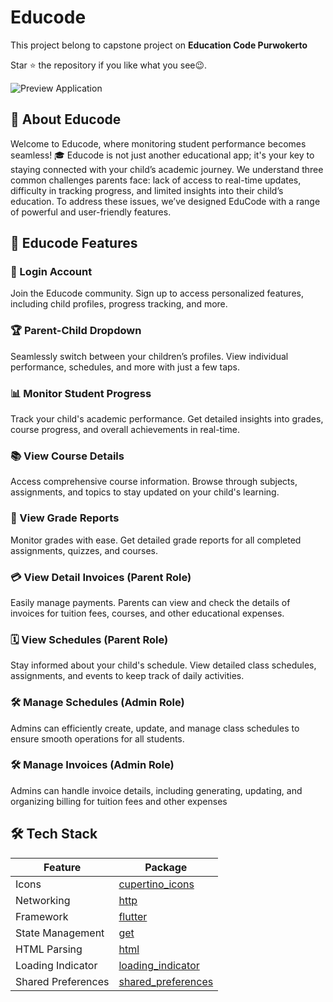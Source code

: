 # Educode

This project belong to capstone project on
**Education Code Purwokerto**

Star ⭐ the repository if you like what you see😉.

![Preview Application ]([https://github.com/asyhasnaa/educode-app/blob/efc03fa2722a367967a961bff9ba324d395b3511/assets/images/preview%20app.png])

## 🌿 About Educode

Welcome to Educode, where monitoring student performance becomes seamless! 🎓 Educode is not just another educational app; it's your key to staying connected with your child’s academic journey. We understand three common challenges parents face: lack of access to real-time updates, difficulty in tracking progress, and limited insights into their child’s education. To address these issues, we’ve designed EduCode with a range of powerful and user-friendly features.

## 🌿 Educode Features

### 📝 Login Account

Join the Educode community. Sign up to access personalized features, including child profiles, progress tracking, and more.

### 🏆 Parent-Child Dropdown

Seamlessly switch between your children’s profiles. View individual performance, schedules, and more with just a few taps.

### 📊 Monitor Student Progress

Track your child's academic performance. Get detailed insights into grades, course progress, and overall achievements in real-time.

### 📚 View Course Details

Access comprehensive course information. Browse through subjects, assignments, and topics to stay updated on your child's learning.

### 📑 View Grade Reports

Monitor grades with ease. Get detailed grade reports for all completed assignments, quizzes, and courses.

### 💳 View Detail Invoices (Parent Role)

Easily manage payments. Parents can view and check the details of invoices for tuition fees, courses, and other educational expenses.

### 🗓️ View Schedules (Parent Role)

Stay informed about your child's schedule. View detailed class schedules, assignments, and events to keep track of daily activities.

### 🛠️ Manage Schedules (Admin Role)

Admins can efficiently create, update, and manage class schedules to ensure smooth operations for all students.

### 🛠️ Manage Invoices (Admin Role)

Admins can handle invoice details, including generating, updating, and organizing billing for tuition fees and other expenses

## 🛠️ Tech Stack

| Feature                             | Package                                                   |
|-------------------------------------|-----------------------------------------------------------|
| Icons                               | [cupertino_icons](https://pub.dev/packages/cupertino_icons) |
| Networking                          | [http](https://pub.dev/packages/http)                       |
| Framework                           | [flutter](https://flutter.dev/)                           |
| State Management                    | [get](https://pub.dev/packages/get)                       |
| HTML Parsing                        | [html](https://pub.dev/packages/html)                     |
| Loading Indicator                   | [loading_indicator](https://pub.dev/packages/loading_indicator) |
| Shared Preferences                  | [shared_preferences](https://pub.dev/packages/shared_preferences) |

